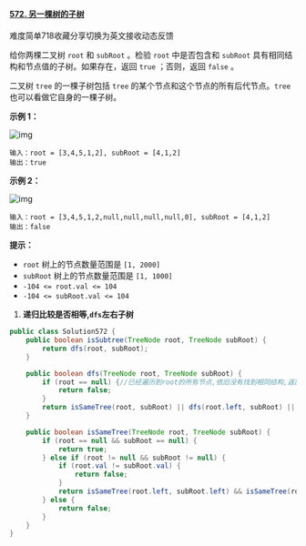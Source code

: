 #### [572. 另一棵树的子树](https://leetcode.cn/problems/subtree-of-another-tree/)

难度简单718收藏分享切换为英文接收动态反馈

给你两棵二叉树 `root` 和 `subRoot` 。检验 `root` 中是否包含和 `subRoot` 具有相同结构和节点值的子树。如果存在，返回 `true` ；否则，返回 `false` 。

二叉树 `tree` 的一棵子树包括 `tree` 的某个节点和这个节点的所有后代节点。`tree` 也可以看做它自身的一棵子树。

**示例 1：**

![img](https://assets.leetcode.com/uploads/2021/04/28/subtree1-tree.jpg)

```
输入：root = [3,4,5,1,2], subRoot = [4,1,2]
输出：true
```

**示例 2：**

![img](https://assets.leetcode.com/uploads/2021/04/28/subtree2-tree.jpg)

```
输入：root = [3,4,5,1,2,null,null,null,null,0], subRoot = [4,1,2]
输出：false
```

**提示：**

- `root` 树上的节点数量范围是 `[1, 2000]`
- `subRoot` 树上的节点数量范围是 `[1, 1000]`
- `-104 <= root.val <= 104`
- `-104 <= subRoot.val <= 104`


1. **递归比较是否相等,`dfs`左右子树**

```java
public class Solution572 {
    public boolean isSubtree(TreeNode root, TreeNode subRoot) {
        return dfs(root, subRoot);
    }

    public boolean dfs(TreeNode root, TreeNode subRoot) {
        if (root == null) {//已经遍历到root的所有节点,依旧没有找到相同结构,返回false
            return false;
        }
        return isSameTree(root, subRoot) || dfs(root.left, subRoot) || dfs(root.right, subRoot);
    }

    public boolean isSameTree(TreeNode root, TreeNode subRoot) {
        if (root == null && subRoot == null) {
            return true;
        } else if (root != null && subRoot != null) {
            if (root.val != subRoot.val) {
                return false;
            }
            return isSameTree(root.left, subRoot.left) && isSameTree(root.right, subRoot.right);
        } else {
            return false;
        }
    }
}
```

